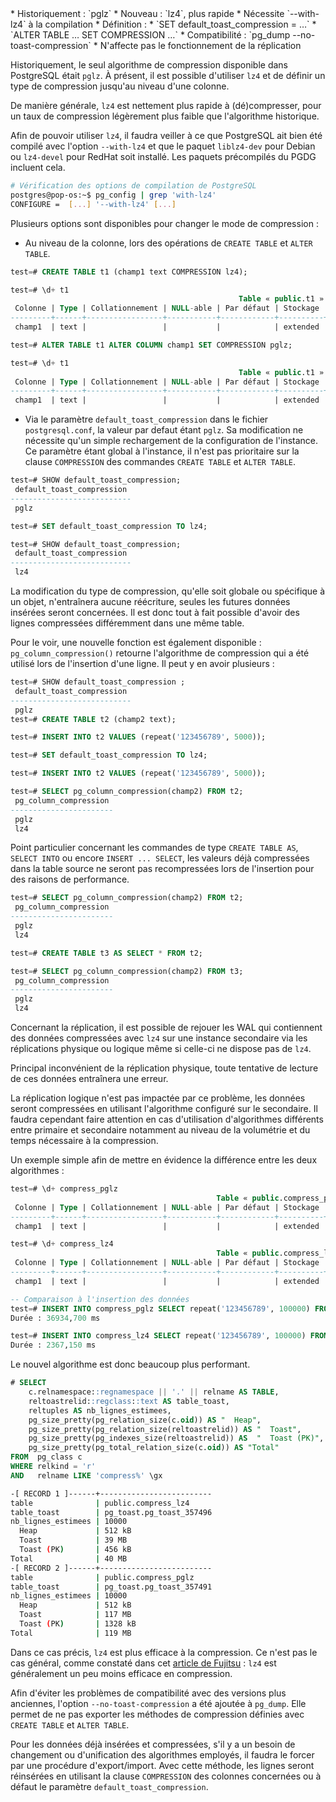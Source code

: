 <!--
Les commits sur ce sujet sont :

* https://commitfest.postgresql.org/32/2813/
* https://git.postgresql.org/gitweb/?p=postgresql.git;a=commit;h=bbe0a81db69bd10bd166907c3701492a29aca294

Discussion

* https://gitlab.dalibo.info/formation/workshops/-/issues/111

-->

<div class="slide-content">
* Historiquement : `pglz`
* Nouveau : `lz4`, plus rapide
* Nécessite `--with-lz4` à la compilation
* Définition :
  * `SET default_toast_compression = …`
  * `ALTER TABLE … SET COMPRESSION …`
* Compatibilité : `pg_dump --no-toast-compression`
* N'affecte pas le fonctionnement de la réplication

</div>

<div class="notes">

Historiquement, le seul algorithme de compression disponible dans PostgreSQL était `pglz`. À présent, il est possible d'utiliser `lz4` et de définir un type de compression jusqu'au niveau d'une colonne.

De manière générale, `lz4` est nettement plus rapide à (dé)compresser, pour un taux de
compression légèrement plus faible que l'algorithme historique.

Afin de pouvoir utiliser `lz4`, il faudra veiller à ce que PostgreSQL ait bien été compilé avec l'option `--with-lz4` et que le paquet `liblz4-dev` pour Debian ou `lz4-devel` pour RedHat soit installé. Les paquets précompilés du PGDG incluent cela.

```bash
# Vérification des options de compilation de PostgreSQL
postgres@pop-os:~$ pg_config | grep 'with-lz4'
CONFIGURE =  [...] '--with-lz4' [...]
```

Plusieurs options sont disponibles pour changer le mode de compression :

* Au niveau de la colonne, lors des opérations de `CREATE TABLE` et `ALTER TABLE`.

```sql
test=# CREATE TABLE t1 (champ1 text COMPRESSION lz4);

test=# \d+ t1
                                                   Table « public.t1 »
 Colonne | Type | Collationnement | NULL-able | Par défaut | Stockage | Compression 
---------+------+-----------------+-----------+------------+----------+-------------
 champ1  | text |                 |           |            | extended | lz4         

test=# ALTER TABLE t1 ALTER COLUMN champ1 SET COMPRESSION pglz;

test=# \d+ t1
                                                   Table « public.t1 »
 Colonne | Type | Collationnement | NULL-able | Par défaut | Stockage | Compression 
---------+------+-----------------+-----------+------------+----------+-------------
 champ1  | text |                 |           |            | extended | pglz        

```

* Via le paramètre `default_toast_compression` dans le fichier `postgresql.conf`,
  la valeur par defaut étant `pglz`. Sa modification ne nécessite qu'un simple
  rechargement de la configuration de l'instance. Ce paramètre étant global à
  l'instance, il n'est pas prioritaire sur la clause `COMPRESSION` des commandes
  `CREATE TABLE` et `ALTER TABLE`.

```sql
test=# SHOW default_toast_compression;
 default_toast_compression 
---------------------------
 pglz

test=# SET default_toast_compression TO lz4;

test=# SHOW default_toast_compression;
 default_toast_compression 
---------------------------
 lz4
```

La modification du type de compression, qu'elle soit globale ou spécifique à un objet, n'entraînera aucune réécriture, seules les futures données insérées seront concernées. Il est donc tout à fait possible d'avoir des lignes compressées différemment dans une même table.

Pour le voir, une nouvelle fonction est également disponible : `pg_column_compression()` retourne l'algorithme de compression qui a été utilisé lors de l'insertion d'une ligne. Il peut y en avoir plusieurs :

```sql
test=# SHOW default_toast_compression ;
 default_toast_compression 
---------------------------
 pglz
test=# CREATE TABLE t2 (champ2 text);

test=# INSERT INTO t2 VALUES (repeat('123456789', 5000));

test=# SET default_toast_compression TO lz4;

test=# INSERT INTO t2 VALUES (repeat('123456789', 5000));

test=# SELECT pg_column_compression(champ2) FROM t2;
 pg_column_compression 
-----------------------
 pglz
 lz4
```

Point particulier concernant les commandes de type `CREATE TABLE AS`, `SELECT INTO` ou encore `INSERT ... SELECT`, les valeurs déjà compressées dans la table source ne seront pas recompressées lors de l'insertion pour des raisons de performance.

```sql
test=# SELECT pg_column_compression(champ2) FROM t2;
 pg_column_compression 
-----------------------
 pglz
 lz4

test=# CREATE TABLE t3 AS SELECT * FROM t2;

test=# SELECT pg_column_compression(champ2) FROM t3;
 pg_column_compression 
-----------------------
 pglz
 lz4
```

Concernant la réplication, il est possible de rejouer les WAL qui contiennent des données compressées avec `lz4` sur une instance secondaire via les réplications physique ou logique même si celle-ci ne dispose pas de `lz4`.

Principal inconvénient de la réplication physique, toute tentative de lecture de ces données entraînera une erreur.

La réplication logique n'est pas impactée par ce problème, les données seront compressées en utilisant l'algorithme configuré sur le secondaire. Il faudra cependant faire attention en cas d'utilisation d'algorithmes différents entre primaire et secondaire notamment au niveau de la volumétrie et du temps nécessaire à la compression.

<!-- plutôt théoriques , ces problèmes, si on reste en v14 et paquets du PGDG... -->

Un exemple simple afin de mettre en évidence la différence
entre les deux algorithmes :

```sql
test=# \d+ compress_pglz
                                              Table « public.compress_pglz »
 Colonne | Type | Collationnement | NULL-able | Par défaut | Stockage | Compression 
---------+------+-----------------+-----------+------------+----------+-------------
 champ1  | text |                 |           |            | extended | pglz        

test=# \d+ compress_lz4 
                                              Table « public.compress_lz4 »
 Colonne | Type | Collationnement | NULL-able | Par défaut | Stockage | Compression 
---------+------+-----------------+-----------+------------+----------+-------------
 champ1  | text |                 |           |            | extended | lz4         

-- Comparaison à l'insertion des données
test=# INSERT INTO compress_pglz SELECT repeat('123456789', 100000) FROM generate_series(1,10000);
Durée : 36934,700 ms

test=# INSERT INTO compress_lz4 SELECT repeat('123456789', 100000) FROM generate_series(1,10000);
Durée : 2367,150 ms
```

Le nouvel algorithme est donc beaucoup plus performant.

<!-- requête suivante de module M4 -->
```sql
# SELECT
    c.relnamespace::regnamespace || '.' || relname AS TABLE,
    reltoastrelid::regclass::text AS table_toast,
    reltuples AS nb_lignes_estimees,
    pg_size_pretty(pg_relation_size(c.oid)) AS "  Heap",
    pg_size_pretty(pg_relation_size(reltoastrelid)) AS "  Toast",
    pg_size_pretty(pg_indexes_size(reltoastrelid)) AS  "  Toast (PK)",
    pg_size_pretty(pg_total_relation_size(c.oid)) AS "Total"
FROM  pg_class c
WHERE relkind = 'r'
AND   relname LIKE 'compress%' \gx
```
```sh
-[ RECORD 1 ]------+-------------------------
table              | public.compress_lz4
table_toast        | pg_toast.pg_toast_357496
nb_lignes_estimees | 10000
  Heap             | 512 kB
  Toast            | 39 MB
  Toast (PK)       | 456 kB
Total              | 40 MB
-[ RECORD 2 ]------+-------------------------
table              | public.compress_pglz
table_toast        | pg_toast.pg_toast_357491
nb_lignes_estimees | 10000
  Heap             | 512 kB
  Toast            | 117 MB
  Toast (PK)       | 1328 kB
Total              | 119 MB
```

Dans ce cas précis, `lz4` est plus efficace à la compression. Ce n'est pas le cas
général, comme constaté dans cet [article de Fujitsu](https://www.postgresql.fastware.com/blog/what-is-the-new-lz4-toast-compression-in-postgresql-14) : `lz4` est généralement un peu moins
efficace en compression.
<!--  TODO ? Refaire l'exemple avec la base textes du projet Gutenberg ?
La compression est la même.
create table textes_pglz AS SELECT livre, string_agg (contenu, ' ') AS contenu
FROM (SELECT * FROM textes  ORDER BY livre, ligne) t GROUP BY livre;
-->

Afin d'éviter les problèmes de compatibilité avec des versions plus anciennes, l'option `--no-toast-compression` a été ajoutée à `pg_dump`. Elle permet de ne pas exporter les méthodes de compression définies avec `CREATE TABLE` et `ALTER TABLE`.

Pour les données déjà insérées et compressées, s'il y a un besoin de changement ou d'unification des algorithmes employés, il faudra le forcer par une procédure d'export/import. Avec cette méthode, les lignes seront réinsérées en utilisant la clause `COMPRESSION` des colonnes concernées ou à défaut le paramètre `default_toast_compression`.

<!-- 
D'après le _commit_ de cette nouveauté disponible [ici](https://git.postgresql.org/gitweb/?p=postgresql.git;a=commit;h=bbe0a81db69bd10bd166907c3701492a29aca294), une commande `VACUUM FULL` ou `CLUSTER` devrait permettre de modifier la compression des lignes déjà insérées. Cependant, nous n'avons pas réussi à reproduire ce comportement pendant nos tests.
-->
<!--
Apparemment il faut un UPDATE SET champ1=champ1||''  pour que le champ soit bien dé- 
et re-compressé.
-->

</div>


